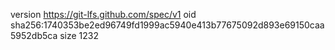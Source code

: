 version https://git-lfs.github.com/spec/v1
oid sha256:1740353be2ed96749fd1999ac5940e413b77675092d893e69150caa5952db5ca
size 1232
